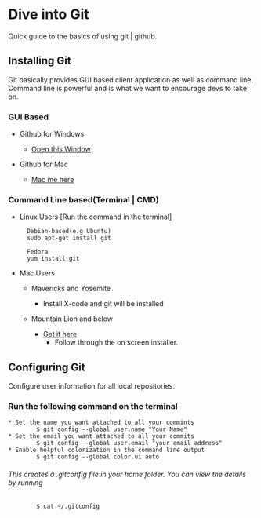 # Dive into Git
Quick guide to the basics of using git | github. 

## Installing Git
Git basically provides GUI based client application as well as command line. 
Command line is powerful and is what we want to encourage devs to take on.

### GUI Based
* Github for Windows
	* [Open this Window](https://windows.github.com)

* Github for Mac
	* [Mac me here](https://mac.github.com)

### Command Line based(Terminal | CMD)

* Linux Users [Run the command in the terminal]
		
		Debian-based(e.g Ubuntu)
		sudo apt-get install git

		Fedora
		yum install git

* Mac Users
	* Mavericks and Yosemite
		* Install X-code and git will be installed

	* Mountain Lion and below
		* [Get it here](http://git-scm.com/download/mac)
			* Follow through the on screen installer. 

## Configuring Git
Configure user information for all local repositories.
### Run the following command on the terminal
	* Set the name you want attached to all your commints
			$ git config --global user.name "Your Name"
	* Set the email you want attached to all your commits
			$ git config --global user.email "your email address"
	* Enable helpful colorization in the command line output
			$ git config --global color.ui auto

###### This creates a .gitconfig file in your home folder. You can view the details by running
			$ cat ~/.gitconfig



